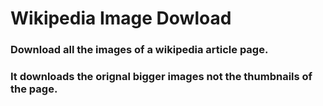 # Wikipedia Image Dowload

### Download all the images of a wikipedia article page.
### It downloads the orignal bigger images not the thumbnails of the page.
